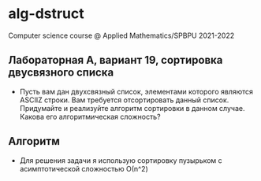 # alg-dstruct
Computer science course @ Applied Mathematics/SPBPU 2021-2022

## Лабораторная А, вариант 19, сортировка двусвязного списка
* Пусть вам дан двухсвязный список, элементами которого являются ASCII­Z строки. Вам требуется
отсортировать данный список.
Придумайте и реализуйте алгоритм сортировки в данном случае. Какова его алгоритмическая
сложность?

## Алгоритм
* Для решения задачи я использую сортировку пузырьком с асимптотической сложностью О(n^2)

